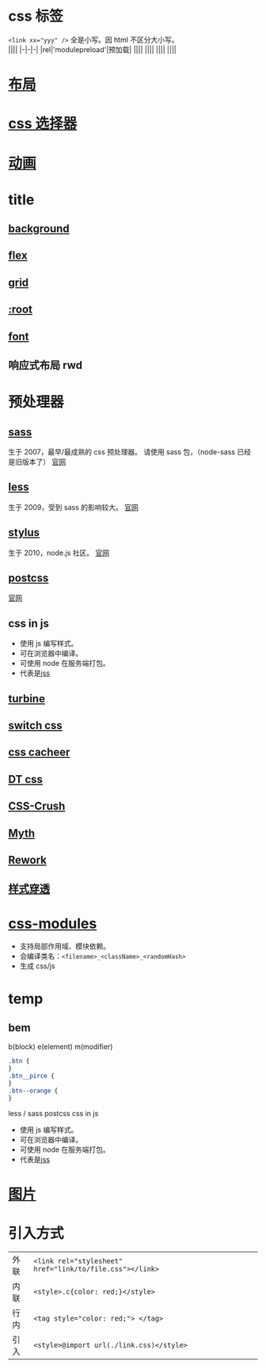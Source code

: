# css 标签

`<link xx="yyy" />`
全是小写。因 html 不区分大小写。  
||||
|-|-|-|
|rel|'modulepreload'|预加载|
||||
||||
||||
||||

# [布局](/language/css/layout.html)

# [css 选择器](/language/css/cssSelector.html)

# [动画](/language/css/animation.html)

# title

## [background](/language/css/background.html)

## [flex](/language/css/flex/index.html)

## [grid](/language/css/grid/index.html)

## [:root](/language/css/root.html)

## [font](/language/css/font.html)

## 响应式布局 rwd

# 预处理器

## [sass](/language//sass/index.html)

生于 2007，最早/最成熟的 css 预处理器。
请使用 sass 包，（node-sass 已经是旧版本了）
[官网](https://sass-lang.com/documentation)

## [less](/language//less/index.html)

生于 2009，受到 sass 的影响较大。
[官网](https://lesscss.org/features/)

## [stylus](/language//stylus/index.html)

生于 2010，node.js 社区。
[官网](https://stylus-lang.com/)

## [postcss](/language//postcss/index.html)

[官网](https://www.postcss.com.cn/)

## css in js

- 使用 js 编写样式。
- 可在浏览器中编译。
- 可使用 node 在服务端打包。
- 代表是[jss]()

## [turbine]()

## [switch css]()

## [css cacheer]()

## [DT css]()

## [CSS-Crush](https://the-echoplex.net/csscrush/#api)

## [Myth](https://github.com/segmentio/myth/blob/master/Readme.md)

## [Rework](https://github.com/reworkcss/rework)

## [样式穿透](language/css/deep.html)

# [css-modules](language/css/css-modules/index.html)

- 支持局部作用域、模块依赖。
- 会编译类名：`<filename>_<className>_<randomHash>`
- 生成 css/js

# temp

## bem

b(block) e(element) m(modifier)

```css
.btn {
}
.btn__pirce {
}
.btn--orange {
}
```

less / sass
postcss
css in js

- 使用 js 编写样式。
- 可在浏览器中编译。
- 可使用 node 在服务端打包。
- 代表是[jss]()

# [图片](/css/image/index.html)

# 引入方式

|      |                                                          |     |     |     |     |     |
| ---- | -------------------------------------------------------- | --- | --- | --- | --- | --- |
| 外联 | `<link rel="stylesheet" href="link/to/file.css"></link>` |     |     |     |     |     |
| 内联 | `<style>.c{color: red;}</style>`                         |     |     |     |     |     |
| 行内 | `<tag style="color: red;"> </tag>`                       |     |     |     |     |     |
| 引入 | `<style>@import url(./link.css)</style>`                 |     |     |     |     |     |

#
